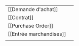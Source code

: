 
|                         |     |
| ----------------------- | --- |
| [[Demande d'achat]]     |     |
| [[Contrat]]             |     |
| [[Purchase Order]]      |     |
| [[Entrée marchandises]] |     |
|                         |     |

